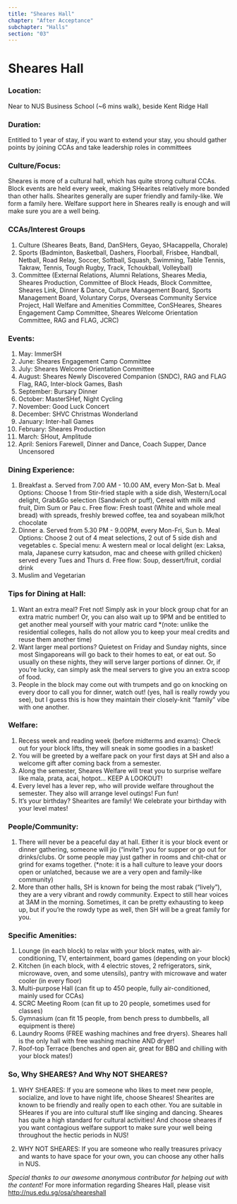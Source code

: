 ```yaml
---
title: "Sheares Hall"
chapter: "After Acceptance"
subchapter: "Halls"
section: "03"
---
```


# Sheares Hall

### Location:

Near to NUS Business School (~6 mins walk), beside Kent Ridge Hall

### Duration:

Entitled to 1 year of stay, if you want to extend your stay, you should gather points by joining CCAs and take leadership roles in committees

### Culture/Focus:

Sheares is more of a cultural hall, which has quite strong cultural CCAs. Block events are held every week, making SHearites relatively more bonded than other halls. Shearites generally are super friendly and family-like. We form a family here. Welfare support here in Sheares really is enough and will make sure you are a well being.

### CCAs/Interest Groups

1. Culture (Sheares Beats, Band, DanSHers, Geyao, SHacappella, Chorale)
2. Sports (Badminton, Basketball, Dashers, Floorball, Frisbee, Handball, Netball, Road Relay, Soccer, Softball, Squash, Swimming, Table Tennis, Takraw, Tennis, Tough Rugby, Track, Tchoukball, Volleyball)
3. Committee (External Relations, Alumni Relations, Sheares Media, Sheares Production, Committee of Block Heads, Block Committee, Sheares Link, Dinner & Dance, Culture Management Board, Sports Management Board, Voluntary Corps, Overseas Community Service Project, Hall Welfare and Amenities Committee, ConSHeares, Sheares Engagement Camp Committee, Sheares Welcome Orientation Committee, RAG and FLAG, JCRC)

### Events:

1. May: ImmerSH
2. June: Sheares Engagement Camp Committee
3. July: Sheares Welcome Orientation Committee
4. August: Sheares Newly Discovered Companion (SNDC), RAG and FLAG Flag, RAG, Inter-block Games, Bash
5. September: Bursary Dinner
6. October: MasterSHef, Night Cycling
7. November: Good Luck Concert
8. December: SHVC Christmas Wonderland
9. January: Inter-hall Games
10. February: Sheares Production
11. March: SHout, Amplitude
12. April: Seniors Farewell, Dinner and Dance, Coach Supper, Dance Uncensored

### Dining Experience:

1. Breakfast
   a. Served from 7.00 AM - 10.00 AM, every Mon-Sat
   b. Meal Options: Choose 1 from Stir-fried staple with a side dish, Western/Local delight, Grab&Go selection (Sandwich or puff), Cereal with milk and fruit, Dim Sum or Pau
   c. Free flow: Fresh toast (White and whole meal bread) with spreads, freshly brewed coffee, tea and soyabean milk/hot chocolate
2. Dinner
   a. Served from 5.30 PM - 9.00PM, every Mon-Fri, Sun
   b. Meal Options: Choose 2 out of 4 meat selections, 2 out of 5 side dish and vegetables
   c. Special menu: A western meal or local delight (ex: Laksa, mala, Japanese curry katsudon, mac and cheese with grilled chicken) served every Tues and Thurs
   d. Free flow: Soup, dessert/fruit, cordial drink
3. Muslim and Vegetarian

### Tips for Dining at Hall:

1. Want an extra meal? Fret not! Simply ask in your block group chat for an extra matric number! Or, you can also wait up to 9PM and be entitled to get another meal yourself with your matric card \*(note: unlike the residential colleges, halls do not allow you to keep your meal credits and reuse them another time)
2. Want larger meal portions? Quietest on Friday and Sunday nights, since most Singaporeans will go back to their homes to eat, or eat out. So usually on these nights, they will serve larger portions of dinner. Or, if you’re lucky, can simply ask the meal servers to give you an extra scoop of food.
3. People in the block may come out with trumpets and go on knocking on every door to call you for dinner, watch out! (yes, hall is really rowdy you see), but I guess this is how they maintain their closely-knit “family” vibe with one another.

### Welfare:

1. Recess week and reading week (before midterms and exams): Check out for your block lifts, they will sneak in some goodies in a basket!
2. You will be greeted by a welfare pack on your first days at SH and also a welcome gift after coming back from a semester.
3. Along the semester, Sheares Welfare will treat you to surprise welfare like mala, prata, acai, hotpot… KEEP A LOOKOUT!
4. Every level has a lever rep, who will provide welfare throughout the semester. They also will arrange level outings! Fun fun!
5. It’s your birthday? Shearites are family! We celebrate your birthday with your level mates!

### People/Community:

1. There will never be a peaceful day at hall. Either it is your block event or dinner gathering, someone will jio (“invite”) you for supper or go out for drinks/clubs. Or some people may just gather in rooms and chit-chat or grind for exams together. (\*note: it is a hall culture to leave your doors open or unlatched, because we are a very open and family-like community)
2. More than other halls, SH is known for being the most rabak (“lively”), they are a very vibrant and rowdy community. Expect to still hear voices at 3AM in the morning. Sometimes, it can be pretty exhausting to keep up, but if you’re the rowdy type as well, then SH will be a great family for you.

### Specific Amenities:

1. Lounge (in each block) to relax with your block mates, with air-conditioning, TV, entertainment, board games (depending on your block)
2. Kitchen (in each block, with 4 electric stoves, 2 refrigerators, sink, microwave, oven, and some utensils), pantry with microwave and water cooler (in every floor)
3. Multi-purpose Hall (can fit up to 450 people, fully air-conditioned, mainly used for CCAs)
4. SCRC Meeting Room (can fit up to 20 people, sometimes used for classes)
5. Gymnasium (can fit 15 people, from bench press to dumbbells, all equipment is there)
6. Laundry Rooms (FREE washing machines and free dryers). Sheares hall is the only hall with free washing machine AND dryer!
7. Roof-top Terrace (benches and open air, great for BBQ and chilling with your block mates!)

### So, Why SHEARES? And Why NOT SHEARES?

1. WHY SHEARES: If you are someone who likes to meet new people, socialize, and love to have night life, choose Sheares! Shearites are known to be friendly and really open to each other. You are suitable in SHeares if you are into cultural stuff like singing and dancing. Sheares has quite a high standard for cultural activities! And choose sheares if you want contagious welfare support to make sure your well being throughout the hectic periods in NUS!

2. WHY NOT SHEARES: If you are someone who really treasures privacy and wants to have space for your own, you can choose any other halls in NUS.

_Special thanks to our awesome anonymous contributor for helping out with the content!_
For more information regarding Sheares Hall, please visit http://nus.edu.sg/osa/sheareshall
